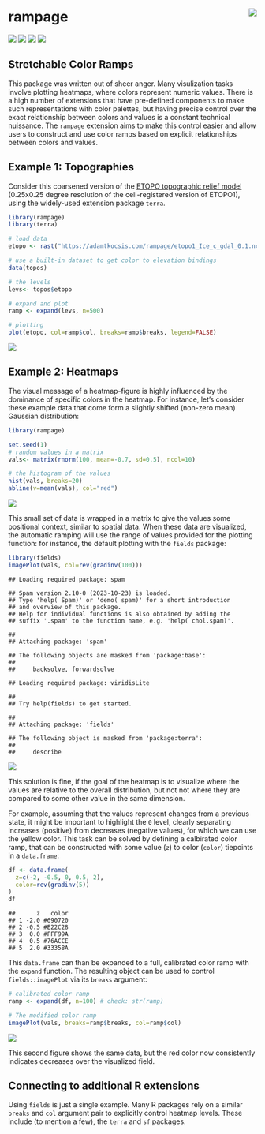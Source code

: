 
# rampage<img src="man/figures/logo.png" align="right" />

[![](https://img.shields.io/badge/devel%20version-0.2.0-green.svg)](https://github.com/adamkocsis/rampage)
[![](https://www.r-pkg.org/badges/version/rampage?color=blue)](https://cran.r-project.org/package=rampage)
[![](http://cranlogs.r-pkg.org/badges/grand-total/rampage?color=yellow)](https://cran.r-project.org/package=rampage)
[![](https://img.shields.io/badge/doi-10.5281/zenodo.10546420.-blue.svg)](https://doi.org/10.5281/zenodo.10546420.)

## Stretchable Color Ramps

This package was written out of sheer anger. Many visulization tasks
involve plotting heatmaps, where colors represent numeric values. There
is a high number of extensions that have pre-defined components to make
such representations with color palettes, but having precise control
over the exact relationship between colors and values is a constant
technical nuissance. The `rampage` extension aims to make this control
easier and allow users to construct and use color ramps based on
explicit relationships between colors and values.

## Example 1: Topographies

Consider this coarsened version of the [ETOPO topographic relief
model](https://www.ncei.noaa.gov/products/etopo-global-relief-model)
(0.25x0.25 degree resolution of the cell-registered version of ETOPO1),
using the widely-used extension package `terra`.

``` r
library(rampage)
library(terra)

# load data
etopo <- rast("https://adamtkocsis.com/rampage/etopo1_Ice_c_gdal_0.1.nc")

# use a built-in dataset to get color to elevation bindings
data(topos)

# the levels
levs<- topos$etopo

# expand and plot
ramp <- expand(levs, n=500)

# plotting
plot(etopo, col=ramp$col, breaks=ramp$breaks, legend=FALSE)
```

![](man/figures/etopo.png)

## Example 2: Heatmaps

The visual message of a heatmap-figure is highly influenced by the
dominance of specific colors in the heatmap. For instance, let’s
consider these example data that come form a slightly shifted (non-zero
mean) Gaussian distribution:

``` r
library(rampage)

set.seed(1)
# random values in a matrix
vals<- matrix(rnorm(100, mean=-0.7, sd=0.5), ncol=10)

# the histogram of the values
hist(vals, breaks=20)
abline(v=mean(vals), col="red")
```

![](man/figures/hist.png)

This small set of data is wrapped in a matrix to give the values some
positional context, similar to spatial data. When these data are
visualized, the automatic ramping will use the range of values provided
for the plotting function: for instance, the default plotting with the
`fields` package:

``` r
library(fields)
imagePlot(vals, col=rev(gradinv(100)))
```

    ## Loading required package: spam

    ## Spam version 2.10-0 (2023-10-23) is loaded.
    ## Type 'help( Spam)' or 'demo( spam)' for a short introduction 
    ## and overview of this package.
    ## Help for individual functions is also obtained by adding the
    ## suffix '.spam' to the function name, e.g. 'help( chol.spam)'.

    ## 
    ## Attaching package: 'spam'

    ## The following objects are masked from 'package:base':
    ## 
    ##     backsolve, forwardsolve

    ## Loading required package: viridisLite

    ## 
    ## Try help(fields) to get started.

    ## 
    ## Attaching package: 'fields'

    ## The following object is masked from 'package:terra':
    ## 
    ##     describe

![](man/figures/fields_default.png)

This solution is fine, if the goal of the heatmap is to visualize where
the values are relative to the overall distribution, but not not where
they are compared to some other value in the same dimension.

For example, assuming that the values represent changes from a previous
state, it might be important to highlight the `0` level, clearly
separating increases (positive) from decreases (negative values), for
which we can use the yellow color. This task can be solved by defining a
calbirated color ramp, that can be constructed with some value (`z`) to
color (`color`) tiepoints in a `data.frame`:

``` r
df <- data.frame(
  z=c(-2, -0.5, 0, 0.5, 2),
  color=rev(gradinv(5))
)
df
```

    ##      z   color
    ## 1 -2.0 #690720
    ## 2 -0.5 #E22C28
    ## 3  0.0 #FFF99A
    ## 4  0.5 #76ACCE
    ## 5  2.0 #33358A

This `data.frame` can than be expanded to a full, calibrated color ramp
with the `expand` function. The resulting object can be used to control
`fields::imagePlot` via its `breaks` argument:

``` r
# calibrated color ramp
ramp <- expand(df, n=100) # check: str(ramp)

# The modified color ramp 
imagePlot(vals, breaks=ramp$breaks, col=ramp$col)
```

![](man/figures/fields_ramped.png)

This second figure shows the same data, but the red color now
consistently indicates decreases over the visualized field.

## Connecting to additional R extensions

Using `fields` is just a single example. Many R packages rely on a
similar `breaks` and `col` argument pair to explicitly control heatmap
levels. These include (to mention a few), the `terra` and `sf` packages.
